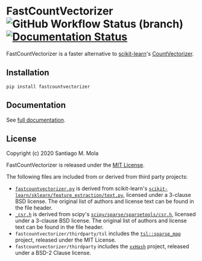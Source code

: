 # FastCountVectorizer ![GitHub Workflow Status (branch)](https://img.shields.io/github/workflow/status/smola/fastcountvectorizer/fastcountvectorizer-ci/master) [![Documentation Status](https://readthedocs.org/projects/fastcountvectorizer/badge/?version=latest)](https://fastcountvectorizer.readthedocs.io/en/latest/?badge=latest)

FastCountVectorizer is a faster alternative to [scikit-learn](https://scikit-learn.org/)'s [CountVectorizer](https://scikit-learn.org/stable/modules/generated/sklearn.feature_extraction.text.CountVectorizer.html).

## Installation

```
pip install fastcountvectorizer
```

## Documentation

See [full documentation](https://fastcountvectorizer.readthedocs.io/en/latest/).

## License

Copyright (c) 2020 Santiago M. Mola

FastCountVectorizer is released under the [MIT License](LICENSE).

The following files are included from or derived from third party projects:

* [`fastcountvectorizer.py`](fastcountvectorizer/fastcountvectorizer.py) is derived from scikit-learn's [`scikit-learn/sklearn/feature_extraction/text.py`](https://github.com/scikit-learn/scikit-learn/blob/master/sklearn/feature_extraction/text.py), licensed under a 3-clause BSD license. The original list of authors and license text can be found in the file header.
* [`_csr.h`](fastcountvectorizer/_csr.h) is derived from scipy's [`scipy/sparse/sparsetools/csr.h`](https://github.com/scipy/scipy/blob/master/scipy/sparse/sparsetools/csr.h), licensed under a 3-clause BSD license. The original list of authors and license text can be found in the file header.
* `fastcountvectorizer/thirdparty/tsl` includes the [`tsl::sparse_map`](https://github.com/Tessil/sparse-map) project, released under the MIT License.
* `fastcountvectorizer/thirdparty` includes the [`xxHash`](https://github.com/Cyan4973/xxHash) project, released under a BSD-2 Clause license.


